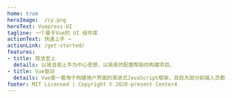 ```yaml
---
home: true
heroImage:  /cy.png
heroText: Vuepress-UI
tagline: 一个基于Vue的 UI 组件库
actionText: 快速上手 →
actionLink: /get-started/
features:
- title: 简洁至上
  details: 以简洁易上手为中心思想，以简易的配置帮助你构建项目。
- title: Vue驱动
  details: Vue是一套用于构建用户界面的渐进式JavaScript框架，目前大部分前端人员都在使用。
footer: MIT Licensed | Copyright © 2020-present Center4
---
```


